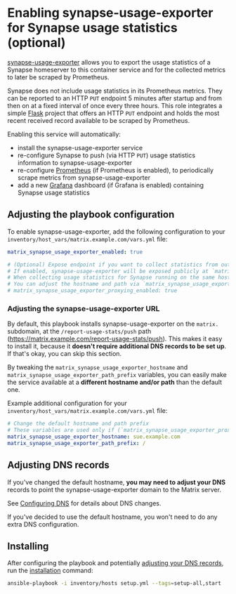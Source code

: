 # Enabling synapse-usage-exporter for Synapse usage statistics (optional)

[synapse-usage-exporter](https://github.com/loelkes/synapse-usage-exporter) allows you to export the usage statistics of a Synapse homeserver to this container service and for the collected metrics to later be scraped by Prometheus.

Synapse does not include usage statistics in its Prometheus metrics. They can be reported to an HTTP `PUT` endpoint 5 minutes after startup and from then on at a fixed interval of once every three hours. This role integrates a simple [Flask](https://flask.palletsprojects.com) project that offers an HTTP `PUT` endpoint and holds the most recent received record available to be scraped by Prometheus.

Enabling this service will automatically:

- install the synapse-usage-exporter service
- re-configure Synapse to push (via HTTP `PUT`) usage statistics information to synapse-usage-exporter
- re-configure [Prometheus](./configuring-playbook-prometheus-grafana.md) (if Prometheus is enabled), to periodically scrape metrics from synapse-usage-exporter
- add a new [Grafana](./configuring-playbook-prometheus-grafana.md) dashboard (if Grafana is enabled) containing Synapse usage statistics

## Adjusting the playbook configuration

To enable synapse-usage-exporter, add the following configuration to your `inventory/host_vars/matrix.example.com/vars.yml` file:

```yaml
matrix_synapse_usage_exporter_enabled: true

# (Optional) Expose endpoint if you want to collect statistics from outside (from other homeservers).
# If enabled, synapse-usage-exporter will be exposed publicly at `matrix.example.com/report-usage-stats/push`.
# When collecting usage statistics for Synapse running on the same host, you don't need to enable this.
# You can adjust the hostname and path via `matrix_synapse_usage_exporter_hostname` and `matrix_synapse_usage_exporter_path_prefix`.
# matrix_synapse_usage_exporter_proxying_enabled: true
```

### Adjusting the synapse-usage-exporter URL

By default, this playbook installs synapse-usage-exporter on the `matrix.` subdomain, at the `/report-usage-stats/push` path (https://matrix.example.com/report-usage-stats/push). This makes it easy to install it, because it **doesn't require additional DNS records to be set up**. If that's okay, you can skip this section.

By tweaking the `matrix_synapse_usage_exporter_hostname` and `matrix_synapse_usage_exporter_path_prefix` variables, you can easily make the service available at a **different hostname and/or path** than the default one.

Example additional configuration for your `inventory/host_vars/matrix.example.com/vars.yml` file:

```yaml
# Change the default hostname and path prefix
# These variables are used only if (`matrix_synapse_usage_exporter_proxying_enabled: true`)
matrix_synapse_usage_exporter_hostname: sue.example.com
matrix_synapse_usage_exporter_path_prefix: /
```

## Adjusting DNS records

If you've changed the default hostname, **you may need to adjust your DNS** records to point the synapse-usage-exporter domain to the Matrix server.

See [Configuring DNS](configuring-dns.md) for details about DNS changes.

If you've decided to use the default hostname, you won't need to do any extra DNS configuration.

## Installing

After configuring the playbook and potentially [adjusting your DNS records](#adjusting-dns-records), run the [installation](installing.md) command:

```sh
ansible-playbook -i inventory/hosts setup.yml --tags=setup-all,start
```
